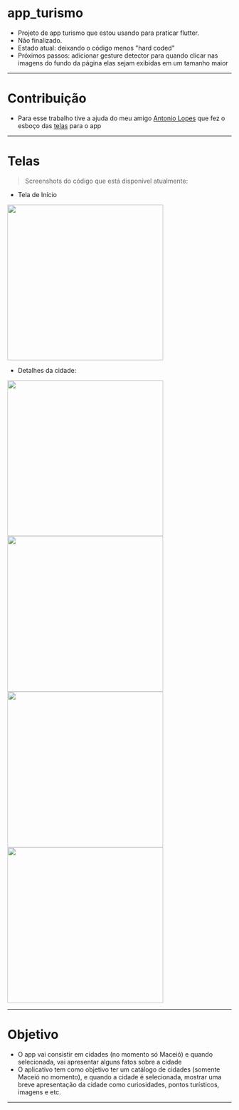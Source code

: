 # app_turismo

* Projeto de app turismo que estou usando para praticar flutter. 
* Não finalizado.
* Estado atual: deixando o código menos "hard coded"
* Próximos passos: adicionar gesture detector para quando clicar nas imagens do fundo da página elas sejam exibidas em um tamanho maior

---

# Contribuição
* Para esse trabalho tive a ajuda do meu amigo [Antonio Lopes](https://www.instagram.com/tomlrf/) que fez o esboço das [telas](https://xd.adobe.com/view/4eac6f81-1311-456f-745f-f0a5ce3a4fc5-389d/) para o app

---

# Telas
> Screenshots do código que está disponível atualmente:
 * Tela de Início
<p float="left">
  <img src="https://github.com/fonsecguilherme/app_turismo/blob/master/assets/screenshots/Screenshot1.png" width="350" />
</p>

 * Detalhes da cidade:
<p float="left">
  <img src="https://github.com/fonsecguilherme/app_turismo/blob/master/assets/screenshots/Screenshot2.png" width="350" />
  <img src="https://github.com/fonsecguilherme/app_turismo/blob/master/assets/screenshots/Screenshot3.png" width="350" />
  <img src="https://github.com/fonsecguilherme/app_turismo/blob/master/assets/screenshots/Screenshot4.png" width="350" />
  <img src="https://github.com/fonsecguilherme/app_turismo/blob/master/assets/screenshots/Screenshot5.png" width="350" />
</p>


---

# Objetivo
* O app vai consistir em cidades (no momento só Maceió) e quando selecionada, vai apresentar alguns fatos sobre a cidade 
* O aplicativo tem como objetivo ter um catálogo de cidades (somente Maceió no momento), e quando a cidade é selecionada, mostrar uma breve apresentação da cidade como curiosidades, pontos turísticos, imagens e etc.

---


